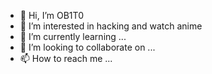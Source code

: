 - 👋 Hi, I’m OB1T0
- 👀 I’m interested in hacking and watch anime
- 🌱 I’m currently learning ...
- 💞️ I’m looking to collaborate on ...
- 📫 How to reach me ...

<!---
tobirama526/tobirama526 is a ✨ special ✨ repository because its `README.md` (this file) appears on your GitHub profile.
You can click the Preview link to take a look at your changes.
--->
